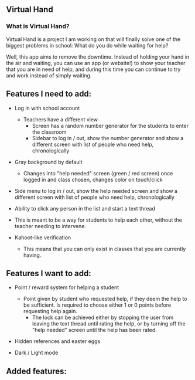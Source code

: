 ## Virtual Hand

### What is Virtual Hand?

Virtual Hand is a project I am working on that will finally solve one of the biggest problems in school: What do you do while waiting for help?

Well, this app aims to remove the downtime. Instead of holding your hand in the air and waiting, you can use an app (or website!) to show your teacher 
that you are in need of help, and during this time you can continue to try and work instead of simply waiting.

## Features I need to add:

* Log in with school account
  * Teachers have a different view
    - Screen has a random number generator for the students to enter the classroom
    - Sidebar to log in / out, show the number generator and show a different screen with list of people who need help, chronologically

* Gray background by default
  * Changes into "help needed" screen (green / red screen) once logged in and class chosen, changes color on touch/click

* Side menu to log in / out, show the help needed screen and show a different screen with list of people who need help, chronologically
 * Ability to click any person in the list and start a text thread
  * This is meant to be a way for students to help each other, without the teacher needing to intervene.

* Kahoot-like verification
  * This means that you can only exist in classes that you are currently having.

## Features I want to add:

* Point / reward system for helping a student
  * Point given by student who requested help, if they deem the help to be sufficient. Is required to choose either 1 or 0 points before requesting help again.
    * The lock can be achieved either by stopping the user from leaving the text thread until rating the help, or by turning off the "help needed" screen until the help has been rated.

* Hidden references and easter eggs

* Dark / Light mode

## Added features:
